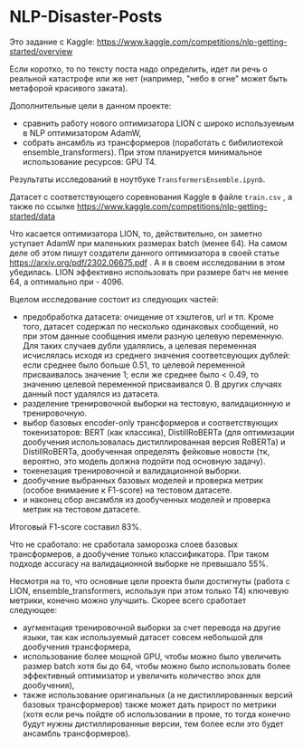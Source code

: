 # NLP-Disaster-Posts

Это задание с Kaggle: https://www.kaggle.com/competitions/nlp-getting-started/overview

Если коротко, то по тексту поста надо определить, идет ли речь о реальной катастрофе или же нет (например, "небо в огне" может быть метафорой красивого заката).

Дополнительные цели в данном проекте: 
- сравнить работу нового оптимизатора LION с широко используемым в NLP оптимизатором AdamW,
- собрать ансамбль из трансформеров (поработать с бибилиотекой ensemble_transformers).
При этом планируется минимальное использование ресурсов: GPU T4.

Результаты исследований в ноутбуке `TransformersEnsemble.ipynb`.

Датасет с соответствующего соревнования Kaggle в файле `train.csv` , а также по ссылке https://www.kaggle.com/competitions/nlp-getting-started/data

Что касается оптимизатора LION, то, действительно, он заметно уступает AdamW при маленьких  размерах batch (менее 64). На самом деле об этом пишут создатели данного оптимизатора в своей статье https://arxiv.org/pdf/2302.06675.pdf . А я в своем исследовании в этом убедилась. LION эффективно использовать при размере батч не менее 64, а оптимально при - 4096.

Вцелом исследование состоит из следующих частей:

- предобработка датасета: очищение от хэштегов, url и тп. Кроме того, датасет содержал по несколько одинаковых сообщений, но при этом данные сообщения имели разную целевую переменную. Для таких случаев дубли удалялись, а целевая переменная исчислялась исходя из среднего значения соответсвующих дублей: если среднее было больше 0.51, то целевой переменной присваивалось значение 1; если же среднее было < 0.49, то значению целевой переменной присваивался 0. В других случаях данный пост удалялся из датасета.
- разделение тренировочной выборки на тестовую, валидационную и тренировочную.  
- выбор базовых encoder-only трансформеров и соответствующих токенизаторов: BERT (как классика), DistillRoBERTa (для оптимизации дообучения использовалась дистиллированная версия RoBERTa) и DistillRoBERTa, дообученная определять фейковые новости (тк, вероятно, это модель должна подойти под основную задачу).
- токенезация тренировочной и валидационной выборки.
- дообучение выбранных базовых моделей и проверка метрик (особое внимаение к F1-score) на тестовом датасете.
- и наконец сбор ансамбля из дообученных моделей и проверка метрик на тестовом датасете.

Итоговый F1-score составил 83%.

Что не сработало: не сработала заморозка слоев базовых трансформеров, а дообучение только классификатора. При таком подходе accuracy на валидационной выборке не превышало 55%. 

Несмотря на то, что основные цели проекта были достигнуты (работа с LION,  ensemble_transformers, используя при этом только Т4) ключевую метрики, конечно можно улучшить. Скорее всего сработает следующее:

- аугментация тренировочной выборки за счет перевода на другие языки, так как используемый датасет совсем небольшой для дообучения трансформера,
- использование более мощной GPU, чтобы можно было увеличить размер batch хотя бы до 64, чтобы можно было использовать более эффективный оптимизатор и увеличить количество эпох для дообучения),
- также использование оригинальных (а не дистиллированных версий базовых трансформеров) также может дать прирост по метрики (хотя если речь пойдте об использовании в проме, то тогда конечно будут нужны дистиллированные версии, тем более если это будет ансамбль трансформеров).




